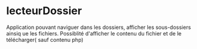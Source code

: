 # lecteurDossier

Application pouvant naviguer dans les dossiers, afficher les sous-dossiers ainsiq ue les fichiers.
Possiblité d'afficher le contenu du fichier et de le télécharger( sauf contenu php)
